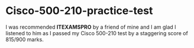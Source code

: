 # Cisco-500-210-practice-test
I was recommended **ITEXAMSPRO** by a friend of mine and I am glad I listened to him as I passed my Cisco 500-210 test by a staggering score of 815/900 marks.
